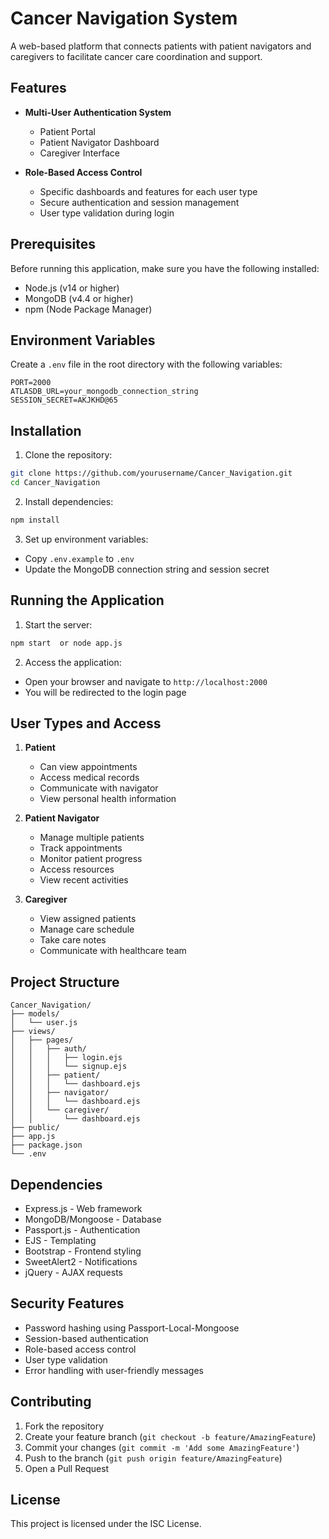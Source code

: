 # Cancer Navigation System

A web-based platform that connects patients with patient navigators and caregivers to facilitate cancer care coordination and support.

## Features

- **Multi-User Authentication System**

  - Patient Portal
  - Patient Navigator Dashboard
  - Caregiver Interface

- **Role-Based Access Control**
  - Specific dashboards and features for each user type
  - Secure authentication and session management
  - User type validation during login

## Prerequisites

Before running this application, make sure you have the following installed:

- Node.js (v14 or higher)
- MongoDB (v4.4 or higher)
- npm (Node Package Manager)

## Environment Variables

Create a `.env` file in the root directory with the following variables:

```env
PORT=2000
ATLASDB_URL=your_mongodb_connection_string
SESSION_SECRET=AKJKHD@65
```

## Installation

1. Clone the repository:

```bash
git clone https://github.com/yourusername/Cancer_Navigation.git
cd Cancer_Navigation
```

2. Install dependencies:

```bash
npm install
```

3. Set up environment variables:

- Copy `.env.example` to `.env`
- Update the MongoDB connection string and session secret

## Running the Application

1. Start the server:

```bash
npm start  or node app.js
```

2. Access the application:

- Open your browser and navigate to `http://localhost:2000`
- You will be redirected to the login page

## User Types and Access

1. **Patient**

   - Can view appointments
   - Access medical records
   - Communicate with navigator
   - View personal health information

2. **Patient Navigator**

   - Manage multiple patients
   - Track appointments
   - Monitor patient progress
   - Access resources
   - View recent activities

3. **Caregiver**
   - View assigned patients
   - Manage care schedule
   - Take care notes
   - Communicate with healthcare team

## Project Structure

```
Cancer_Navigation/
├── models/
│   └── user.js
├── views/
│   ├── pages/
│   │   ├── auth/
│   │   │   ├── login.ejs
│   │   │   └── signup.ejs
│   │   ├── patient/
│   │   │   └── dashboard.ejs
│   │   ├── navigator/
│   │   │   └── dashboard.ejs
│   │   └── caregiver/
│   │       └── dashboard.ejs
├── public/
├── app.js
├── package.json
└── .env
```

## Dependencies

- Express.js - Web framework
- MongoDB/Mongoose - Database
- Passport.js - Authentication
- EJS - Templating
- Bootstrap - Frontend styling
- SweetAlert2 - Notifications
- jQuery - AJAX requests

## Security Features

- Password hashing using Passport-Local-Mongoose
- Session-based authentication
- Role-based access control
- User type validation
- Error handling with user-friendly messages

## Contributing

1. Fork the repository
2. Create your feature branch (`git checkout -b feature/AmazingFeature`)
3. Commit your changes (`git commit -m 'Add some AmazingFeature'`)
4. Push to the branch (`git push origin feature/AmazingFeature`)
5. Open a Pull Request

## License

This project is licensed under the ISC License.
